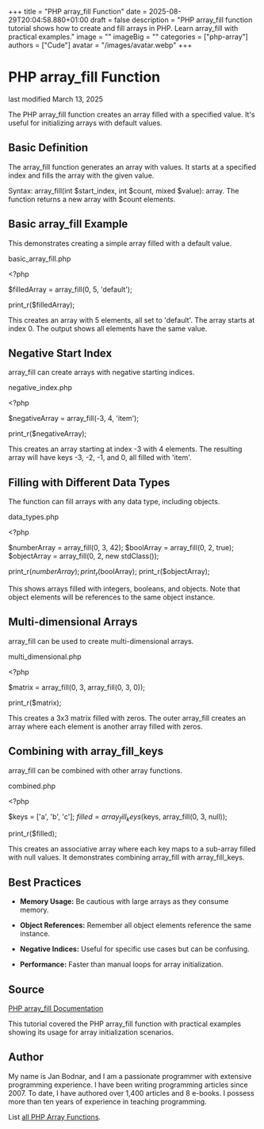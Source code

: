 +++
title = "PHP array_fill Function"
date = 2025-08-29T20:04:58.880+01:00
draft = false
description = "PHP array_fill function tutorial shows how to create and fill arrays in PHP. Learn array_fill with practical examples."
image = ""
imageBig = ""
categories = ["php-array"]
authors = ["Cude"]
avatar = "/images/avatar.webp"
+++

# PHP array_fill Function

last modified March 13, 2025

The PHP array_fill function creates an array filled with a
specified value. It's useful for initializing arrays with default values.

## Basic Definition

The array_fill function generates an array with values. It
starts at a specified index and fills the array with the given value.

Syntax: array_fill(int $start_index, int $count, mixed $value): array.
The function returns a new array with $count elements.

## Basic array_fill Example

This demonstrates creating a simple array filled with a default value.

basic_array_fill.php
  

&lt;?php

$filledArray = array_fill(0, 5, 'default');

print_r($filledArray);

This creates an array with 5 elements, all set to 'default'. The array
starts at index 0. The output shows all elements have the same value.

## Negative Start Index

array_fill can create arrays with negative starting indices.

negative_index.php
  

&lt;?php

$negativeArray = array_fill(-3, 4, 'item');

print_r($negativeArray);

This creates an array starting at index -3 with 4 elements. The resulting
array will have keys -3, -2, -1, and 0, all filled with 'item'.

## Filling with Different Data Types

The function can fill arrays with any data type, including objects.

data_types.php
  

&lt;?php

$numberArray = array_fill(0, 3, 42);
$boolArray = array_fill(0, 2, true);
$objectArray = array_fill(0, 2, new stdClass());

print_r($numberArray);
print_r($boolArray);
print_r($objectArray);

This shows arrays filled with integers, booleans, and objects. Note that
object elements will be references to the same object instance.

## Multi-dimensional Arrays

array_fill can be used to create multi-dimensional arrays.

multi_dimensional.php
  

&lt;?php

$matrix = array_fill(0, 3, array_fill(0, 3, 0));

print_r($matrix);

This creates a 3x3 matrix filled with zeros. The outer array_fill
creates an array where each element is another array filled with zeros.

## Combining with array_fill_keys

array_fill can be combined with other array functions.

combined.php
  

&lt;?php

$keys = ['a', 'b', 'c'];
$filled = array_fill_keys($keys, array_fill(0, 3, null));

print_r($filled);

This creates an associative array where each key maps to a sub-array filled
with null values. It demonstrates combining array_fill with
array_fill_keys.

## Best Practices

- **Memory Usage:** Be cautious with large arrays as they consume memory.

- **Object References:** Remember all object elements reference the same instance.

- **Negative Indices:** Useful for specific use cases but can be confusing.

- **Performance:** Faster than manual loops for array initialization.

## Source

[PHP array_fill Documentation](https://www.php.net/manual/en/function.array-fill.php)

This tutorial covered the PHP array_fill function with practical
examples showing its usage for array initialization scenarios.

## Author

My name is Jan Bodnar, and I am a passionate programmer with extensive
programming experience. I have been writing programming articles since 2007.
To date, I have authored over 1,400 articles and 8 e-books. I possess more
than ten years of experience in teaching programming.

List [all PHP Array Functions](/php/#php-array).